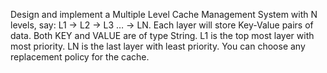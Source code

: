 Design and implement a Multiple Level Cache Management System with N levels, say:
L1 -> L2 -> L3 … -> LN. Each layer will store Key-Value pairs of data. Both KEY and VALUE are of type String. L1 is the top most layer with most priority. LN is the last layer with least priority. You can choose any replacement policy for the cache. 
